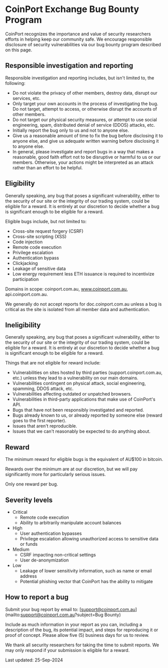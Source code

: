 # CoinPort Exchange Bug Bounty Program

CoinPort recognizes the importance and value of security researchers efforts in helping keep our community safe. We encourage responsible disclosure of security vulnerabilities via our bug bounty program described on this page.

## Responsible investigation and reporting

Responsible investigation and reporting includes, but isn't limited to, the following:

* Do not violate the privacy of other members, destroy data, disrupt our services, etc.
* Only target your own accounts in the process of investigating the bug. Do not target, attempt to access, or otherwise disrupt the accounts of other members.
* Do not target our physical security measures, or attempt to use social engineering, spam, distributed denial of service (DDOS) attacks, etc.
* Initially report the bug only to us and not to anyone else.
* Give us a reasonable amount of time to fix the bug before disclosing it to anyone else, and give us adequate written warning before disclosing it to anyone else.
* In general, please investigate and report bugs in a way that makes a reasonable, good faith effort not to be disruptive or harmful to us or our members. Otherwise, your actions might be interpreted as an attack rather than an effort to be helpful.

## Eligibility

Generally speaking, any bug that poses a significant vulnerability, either to the security of our site or the integrity of our trading system, could be eligible for a reward. It is entirely at our discretion to decide whether a bug is significant enough to be eligible for a reward.

Eligible bugs include, but not limited to:

* Cross-site request forgery (CSRF)
* Cross-site scripting (XSS)
* Code injection
* Remote code execution
* Privilege escalation
* Authentication bypass
* Clickjacking
* Leakage of sensitive data
* Low energy requirement less ETH issuance is required to incentivize participation

Domains in scope: coinport.com.au, www.coinport.com.au, api.coinport.com.au.

We generally do not accept reports for doc.coinport.com.au unless a bug is critical as the site is isolated from all member data and authentication.

## Ineligibility

Generally speaking, any bug that poses a significant vulnerability, either to the security of our site or the integrity of our trading system, could be eligible for a reward. It is entirely at our discretion to decide whether a bug is significant enough to be eligible for a reward.

Things that are not eligible for reward include:

* Vulnerabilities on sites hosted by third parties (support.coinport.com.au, etc.) unless they lead to a vulnerability on our main domains.
* Vulnerabilities contingent on physical attack, social engineering, spamming, DDOS attack, etc.
* Vulnerabilities affecting outdated or unpatched browsers.
* Vulnerabilities in third-party applications that make use of CoinPort's API.
* Bugs that have not been responsibly investigated and reported.
* Bugs already known to us, or already reported by someone else (reward goes to the first reporter).
* Issues that aren't reproducible.
* Issues that we can't reasonably be expected to do anything about.

## Reward

The minimum reward for eligible bugs is the equivalent of AU$100 in bitcoin.

Rewards over the minimum are at our discretion, but we will pay significantly more for particularly serious issues.

Only one reward per bug.

## Severity levels

* Critical
  * Remote code execution
  * Ability to arbitrarily manipulate account balances
* High
  * User authentication bypasses
  * Privilege escalation allowing unauthorized access to sensitive data or funds
* Medium
  * CSRF impacting non-critical settings
  * User de-anonymization
* Low
  * Leakage of lower sensitivity information, such as name or email address
  * Potential phishing vector that CoinPort has the ability to mitigate

## How to report a bug

Submit your bug report by email to: [support@coinport.com.au](mailto:support@coinport.com.au?subject=Bug Bounty)

Include as much information in your report as you can, including a description of the bug, its potential impact, and steps for reproducing it or proof of concept. Please allow five (5) business days for us to review.

We thank all security researchers for taking the time to submit reports. We may only respond if your submission is eligible for a reward.

Last updated: 25-Sep-2024
